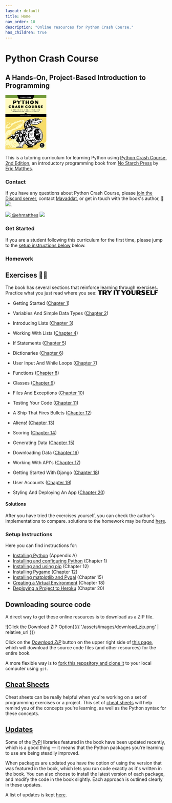 ```yaml
---
layout: default
title: Home
nav_order: 10
description: "Online resources for Python Crash Course."
has_children: true
---
```


# Python Crash Course

## A Hands-On, Project-Based Introduction to Programming

[<img src="./images/cover.jpg" width="128"/>](https://www.amazon.ca/Python-Crash-Course-Eric-Matthes/dp/1593279280?&linkCode=ll1&tag=mavaddat-20&linkId=9a5ce7ddbcd95a4320240caaa6247aee&language=en_CA&ref_=as_li_ss_tl)

This is a tutoring curriculum for learning Python using [Python Crash Course, 2nd Edition](https://www.amazon.ca/Python-Crash-Course-Eric-Matthes/dp/1593279280?&linkCode=ll1&tag=mavaddat-20&linkId=9a5ce7ddbcd95a4320240caaa6247aee&language=en_CA&ref_=as_li_ss_tl), an introductory programming book from [No Starch Press](http://www.nostarch.com/pythoncrashcourse/) by [Eric Matthes](https://github.com/ehmatthes).

### Contact

If you have any questions about Python Crash Course, please  [join the Discord server](https://discord.gg/KzzTBbr), contact [Mavaddat](https://www.mavaddat.ca), or get in touch with the book's author, 📧 <a href="javascript:location='mailto:\u0065\u0068\u006d\u0061\u0074\u0074\u0068\u0065\u0073\u0040\u0067\u006d\u0061\u0069\u006c\u002e\u0063\u006f\u006d';void 0"><img  class="email" src="{{ '/assets/images/ematthes.svg' | relative_url  }}"/></a>.

[<img src="https://raw.githubusercontent.com/johan/svg-cleanups/master/logos/twitter.svg" width="15"/>  @ehmatthes](http://twitter.com/ehmatthes/)
<img src="https://pbs.twimg.com/profile_images/1153801365543538688/6ZRVUWah.png"  width="20vw">

### Get Started

If you are a student following this curriculum for the first time, please jump to the [setup instructions below](#setup-instructions) below.

### Homework

<a href="try_it_yourself"></a>Exercises ✍🏽
---
The book has several sections that reinforce learning through exercises. Practice what you just read where you see:
<img src="./images/tiy.svg"   width="188vw" alt="'Try It Yourself' in Adobe Dogma typeface"/>

- Getting Started \([Chapter 1](/chapter_01/tiy.md)\)

- Variables And Simple Data Types \([Chapter 2](/chapter_02/tiy.md)\)

- Introducing Lists \([Chapter 3](/chapter_03/tiy.md)\)

- Working With Lists \([Chapter 4](/chapter_04/tiy.md)\)

- If Statements \([Chapter 5](/chapter_05/tiy.md)\)

- Dictionaries \([Chapter 6](/chapter_06/tiy.md)\)

- User Input And While Loops \([Chapter 7](/chapter_07/tiy.md)\)

- Functions \([Chapter 8](/chapter_08/tiy.md)\)

- Classes \([Chapter 9](/chapter_09/tiy.md)\)

- Files And Exceptions \([Chapter 10](/chapter_10/tiy.md)\)

- Testing Your Code \([Chapter 11](/chapter_11/tiy.md)\)

- A Ship That Fires Bullets \([Chapter 12](/chapter_12/tiy.md)\)

- Aliens! \([Chapter 13](/chapter_13/tiy.md)\)

- Scoring \([Chapter 14](/chapter_14/tiy.md)\)

- Generating Data \([Chapter 15](/chapter_15/tiy.md)\)

- Downloading Data \([Chapter 16](/chapter_16/tiy.md)\)

- Working With API's \([Chapter 17](/chapter_17/tiy.md)\)

- Getting Started With Django \([Chapter 18](/chapter_18/tiy.md)\)

- User Accounts \([Chapter 19](/chapter_19/tiy.md)\)

- Styling And Deploying An App \([Chapter 20](/chapter_20/tiy.md)\)

#### Solutions

After you have tried the exercises yourself, you can check the author's implementations to compare. solutions to the homework may be found [here](solutions/index.md).

### Setup Instructions

Here you can find instructions for:

- [Installing Python](/appendix_a/index.md)&#09;(Appendix A)
- [Installing and configuring Python](/chapter_01/tiy.md)&#09;(Chapter 1)
- [Installing and using pip](/chapter_12/installing_pip.md)&#09;(Chapter 12)
- [Installing Pygame](/chapter_12/tiy.md)&#09;(Chapter 12)
- [Installing matplotlib and Pygal](/chapter_15/tiy.md) &#09;(Chapter 15)
- [Creating a Virtual Environment](/chapter_18/tiy.md)&#09;(Chapter 18)
- [Deploying a Project to Heroku](/chapter_20/tiy.md)&#09;(Chapter 20)

<a href="source_code"></a>Downloading source code
---
A direct way to get these online resources is to download as a ZIP file. 

![Click the Download ZIP Option]({{ '/assets/images/download_zip.png' | relative_url }})

Click on the [*Download ZIP*](https://github.com/mavjav-edu/pcc_2e/archive/master.zip) button on the upper right side of [this page](https://github.com/mavjav-edu/pcc_2e), which will download the source code files (and other resources) for the entire book.

A more flexible way is to [fork this repository and clone it](https://guides.github.com/activities/forking/) to your local computer using `git`.

[Cheat Sheets](/cheat_sheets/index.md)
---

Cheat sheets can be really helpful when you're working on a set of programming exercises or a project. This set of [cheat sheets](/cheat_sheets/index.md) will help remind you of the concepts you're learning, as well as the Python syntax for these concepts.

[Updates](/updates/index.md)
---

Some of the [PyPI](https://en.wikipedia.org/wiki/Python_Package_Index) libraries featured in the book have been updated recently, which is a good thing &mdash; it means that the Python packages you're learning to use are being steadily improved.

When packages are updated you have the option of using the version that was featured in the book, which lets you run code exactly as it's written in the book. You can also choose to install the latest version of each package, and modify the code in the book slightly. Each approach is outlined clearly in these updates.

A list of updates is kept [here](/updates/index.md).